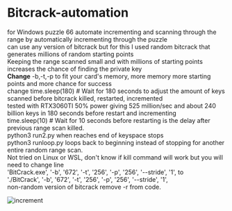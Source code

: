 # Bitcrack-automation
for Windows puzzle 66 automate incrementing and scanning through the range by automatically incrementing through the puzzle<br>
can use any version of bitcrack but for this I used random bitcrack that generates millions of random starting points<br>
Keeping the range scanned small and with millions of starting points increases the chance of finding the private key<br>
<b>Change</b> -b,-t,-p to fit your  card's memory, more memory more starting points and more chance for success<br>
change time.sleep(180)  # Wait for 180 seconds    to adjust the amount of keys scanned before bitcrack killed, restarted, incremented<br>
tested with RTX3060TI 50% power giving 525 million/sec and about 240 billion keys in 180 seconds before restart and incrementing<br> 
time.sleep(10)  # Wait for 10 seconds before restarting is the delay after previous range scan killed.<br> 
python3 run2.py when reaches end of keyspace stops<br>
python3 runloop.py loops back to beginning instead of stopping for another entire random range scan.<br> 
Not tried on Linux or WSL, don't know if kill command will work but you will need to change line <br>
'BitCrack.exe', '-b', '672', '-t', '256', '-p', '256', '--stride', '1', to<br>
'./BitCrack', '-b', '672', '-t', '256', '-p', '256', '--stride', '1',<br>
non-random version of bitcrack remove -r from code. 
  
  ![increment](https://github.com/unclevito2017/Bitcrack-automation/assets/37158637/1e855627-fdf1-4dc3-a5bd-3ee47ef8c3a5)
